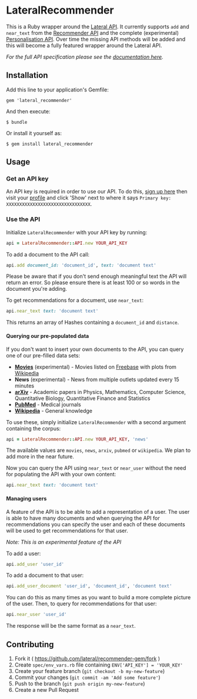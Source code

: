 # LateralRecommender

This is a Ruby wrapper around the [Lateral API](https://lateral.io/api). It currently supports `add` and `near_text` from the [Recommender API](https://developers.lateral.io/docs/services/546b2cc23705a70f4cd2766d/operations/546b2e053705a70f4cd2766e) and the complete (experimental) [Personalisation API](https://developers.lateral.io/docs/services/54b7f0923705a712c0f43836/operations/54b7f3753705a712c0f4383f). Over time the missing API methods will be added and this will become a fully featured wrapper around the Lateral API.

*For the full API specification please see the [documentation here](https://developers.lateral.io/docs/services/).*

## Installation

Add this line to your application's Gemfile:

	gem 'lateral_recommender'

And then execute:

    $ bundle

Or install it yourself as:

    $ gem install lateral_recommender

## Usage

### Get an API key

An API key is required in order to use our API. To do this, [sign up here](https://developers.lateral.io/signup/) then visit your [profile](https://developers.lateral.io/developer) and click 'Show' next to where it says `Primary key: XXXXXXXXXXXXXXXXXXXXXXXXXXXXXXXX`.

### Use the API

Initialize `LateralRecommender` with your API key by running:

```ruby
api = LateralRecommender::API.new YOUR_API_KEY
```

To add a document to the API call:

```ruby
api.add document_id: 'document_id', text: 'document text'
```
	
Please be aware that if you don't send enough meaningful text the API will return an error. So please ensure there is at least 100 or so words in the document you're adding.

To get recommendations for a document, use `near_text`:

```ruby
api.near_text text: 'document text'
```
	
This returns an array of Hashes containing a `document_id` and `distance`. 

#### Querying our pre-populated data

If you don't want to insert your own documents to the API, you can query one of our pre-filled data sets:

* **[Movies](https://www.freebase.com/film/film?instances)** (experimental) - Movies listed on [Freebase](https://www.freebase.com/) with plots from [Wikipedia](https://en.wikipedia.org)
* **News** (experimental) - News from multiple outlets updated every 15 minutes
* **[arXiv](http://arxiv.org/)** - Academic papers in Physics, Mathematics, Computer Science, Quantitative Biology, Quantitative Finance and Statistics
* **[PubMed](http://www.ncbi.nlm.nih.gov/pubmed)** - Medical journals
* **[Wikipedia](https://en.wikipedia.org)** - General knowledge

To use these, simply initialize `LateralRecommender` with a second argument containing the corpus:

```ruby
api = LateralRecommender::API.new YOUR_API_KEY, 'news'
```
    
The available values are `movies`, `news`, `arxiv`, `pubmed` or `wikipedia`. We plan to add more in the near future.

Now you can query the API using `near_text` or `near_user` without the need for populating the API with your own content:

```ruby
api.near_text text: 'document text'
```
	
#### Managing users

A feature of the API is to be able to add a representation of a user. The user is able to have many documents and when querying the API for recommendations you can specify the user and each of these documents will be used to get recommendations for that user.

*Note: This is an experimental feature of the API*

To add a user:

```ruby
api.add_user 'user_id'
```
	
To add a document to that user:
	
```ruby
api.add_user_document 'user_id', 'document_id', 'document text'
```
	
You can do this as many times as you want to build a more complete picture of the user. Then, to query for recommendations for that user:

```ruby
api.near_user 'user_id'
```

The response will be the same format as a `near_text`.

## Contributing

1. Fork it ( https://github.com/lateral/recommender-gem/fork )
2. Create `spec/env_vars.rb` file containing  `ENV['API_KEY'] = 'YOUR_KEY'`
3. Create your feature branch (`git checkout -b my-new-feature`)
4. Commit your changes (`git commit -am 'Add some feature'`)
5. Push to the branch (`git push origin my-new-feature`)
6. Create a new Pull Request
